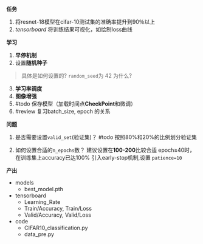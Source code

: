 **任务**
1. 将resnet-18模型在cifar-10测试集的准确率提升到90％以上
2. *tensorboard* 将训练结果可视化，如绘制loss曲线

**学习**
1. **早停机制**
2. 设置**随机种子**
>具体是如何设置的?
>`random_seed`为 42
>为什么?
3. **学习率调度**
4. **图像增强**
5. #todo 保存模型（加载时间点**CheckPoint**和微调）
6. #review 复习batch_size, epoch 的关系

**问题**
1. 是否需要设置`valid_set`(验证集)？
	#todo 按照80%和20%的比例划分验证集

2. 如何设置合适的`n_epochs`数？
	建议设置在**100-200**比较合适
	epoch≥40时，在训练集上accuracy已达100%
	引入early-stop机制,设置 `patience=10`

**产出**
- models
	- best_model.pth
- tensorboard
	- Learning_Rate
	- Train/Accuracy, Train/Loss
	- Valid/Accuracy, Valid/Loss
- code
	- CIFAR10_classification.py
	- data_pre.py